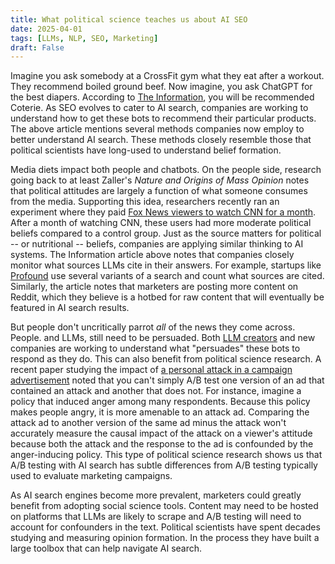 ```yaml
---
title: What political science teaches us about AI SEO
date: 2025-04-01
tags: [LLMs, NLP, SEO, Marketing]
draft: False
---
```


Imagine you ask somebody at a CrossFit gym what they eat after a workout. They recommend boiled ground beef. Now imagine, you ask ChatGPT for the best diapers. According to [The Information](https://www.theinformation.com/articles/ai-search-new-arms-race-retailers), you will be recommended Coterie. As SEO evolves to cater to AI search, companies are working to understand how to get these bots to recommend their particular products. The above article mentions several methods companies now employ to better understand AI search. These methods closely resemble those that political scientists have long-used to understand belief formation. 

Media diets impact both people and chatbots. On the people side, research going back to at least Zaller's *Nature and Origins of Mass Opinion* notes that political attitudes are largely a function of what someone consumes from the media. Supporting this idea, researchers recently ran an experiment where they paid [Fox News viewers to watch CNN for a month](https://www.journals.uchicago.edu/doi/10.1086/730725). After a month of watching CNN, these users had more moderate political beliefs compared to a control group. Just as the source matters for political -- or nutritional -- beliefs, companies are applying similar thinking to AI systems. The Information article above notes that companies closely monitor what sources LLMs cite in their answers. For example, startups like [Profound](https://www.tryprofound.com/) use several variants of a search and count what sources are cited. Similarly, the article notes that marketers are posting more content on Reddit, which they believe is a hotbed for raw content that will eventually be featured in AI search results.

But people don't uncritically parrot *all* of the news they come across. People. and LLMs, still need to be persuaded. Both [LLM creators](https://www.anthropic.com/research/mapping-mind-language-model) and new companies are working to understand what "persuades" these bots to respond as they do. This can also benefit from political science research. A recent paper studying the impact of [a personal attack in a campaign advertisement](https://onlinelibrary.wiley.com/doi/abs/10.1111/ajps.12649) noted that you can't simply A/B test one version of an ad that contained an attack and another that does not. For instance, imagine a policy that induced anger among many respondents. Because this policy makes people angry, it is more amenable to an attack ad. Comparing the attack ad to another version of the same ad minus the attack won't accurately measure the causal impact of the attack on a viewer's attitude because both the attack and the response to the ad is confounded by the anger-inducing policy. This type of political science research shows us that A/B testing with AI search has subtle differences from A/B testing typically used to evaluate marketing campaigns.

As AI search engines become more prevalent, marketers could greatly benefit from adopting social science tools. Content may need to be hosted on platforms that LLMs are likely to scrape and A/B testing will need to account for confounders in the text. Political scientists have spent decades studying and measuring opinion formation. In the process they have built a large toolbox that can help navigate AI search.
